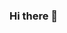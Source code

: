 ### Hi there 👋

<!--
**0xAnalyst/0xanalyst** is a ✨ _special_ ✨ repository because its `README.md` (this file) appears on your GitHub profile.
[![0xAnalyst's GitHub stats](https://github-readme-stats.vercel.app/api?username=0xAnalyst)](https://github.com/0xAnalyst/github-readme-stats)
